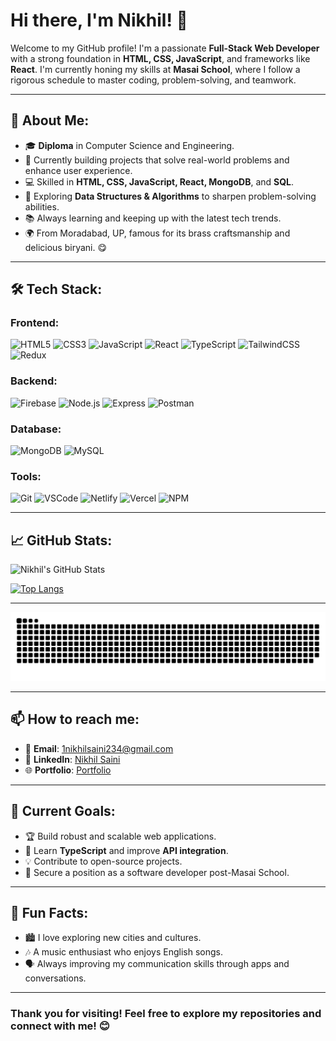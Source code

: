 # Hi there, I'm Nikhil! 👋

Welcome to my GitHub profile! I'm a passionate **Full-Stack Web Developer** with a strong foundation in **HTML, CSS, JavaScript**, and frameworks like **React**. I'm currently honing my skills at **Masai School**, where I follow a rigorous schedule to master coding, problem-solving, and teamwork.

---

## 🌟 About Me:

- 🎓 **Diploma** in Computer Science and Engineering.
- 🔭 Currently building projects that solve real-world problems and enhance user experience.
- 💻 Skilled in **HTML, CSS, JavaScript, React, MongoDB**, and **SQL**.
- 🚀 Exploring **Data Structures & Algorithms** to sharpen problem-solving abilities.
- 📚 Always learning and keeping up with the latest tech trends.
- 🌍 From Moradabad, UP, famous for its brass craftsmanship and delicious biryani. 😋

---

## 🛠️ Tech Stack:

### Frontend:
![HTML5](https://img.shields.io/badge/-HTML5-E34F26?style=flat-square&logo=html5&logoColor=white)
![CSS3](https://img.shields.io/badge/-CSS3-1572B6?style=flat-square&logo=css3&logoColor=white)
![JavaScript](https://img.shields.io/badge/-JavaScript-F7DF1E?style=flat-square&logo=javascript&logoColor=black)
![React](https://img.shields.io/badge/-React-61DAFB?style=flat-square&logo=react&logoColor=black)
![TypeScript](https://img.shields.io/badge/typescript-%23007ACC.svg?style=for-the-badge&logo=typescript&logoColor=black) 
![TailwindCSS](https://img.shields.io/badge/tailwindcss-%2338B2AC.svg?style=for-the-badge&logo=tailwind-css&logoColor=black)
![Redux](https://img.shields.io/badge/redux-%23593d88.svg?style=for-the-badge&logo=redux&logoColor=black)

### Backend:
![Firebase](https://img.shields.io/badge/firebase-%23039BE5.svg?style=for-the-badge&logo=firebase)
![Node.js](https://img.shields.io/badge/-Node.js-339933?style=flat-square&logo=node.js&logoColor=white)
![Express](https://img.shields.io/badge/-Express-000000?style=flat-square&logo=express&logoColor=white)
![Postman](https://img.shields.io/badge/Postman-FF6C37?style=for-the-badge&logo=postman&logoColor=white)

### Database:
![MongoDB](https://img.shields.io/badge/-MongoDB-47A248?style=flat-square&logo=mongodb&logoColor=white)
![MySQL](https://img.shields.io/badge/-MySQL-4479A1?style=flat-square&logo=mysql&logoColor=white)

### Tools:
![Git](https://img.shields.io/badge/-Git-F05032?style=flat-square&logo=git&logoColor=white)
![VSCode](https://img.shields.io/badge/-VS%20Code-007ACC?style=flat-square&logo=visual-studio-code&logoColor=white)
![Netlify](https://img.shields.io/badge/netlify-%23000000.svg?style=for-the-badge&logo=netlify&logoColor=#00C7B7)
![Vercel](https://img.shields.io/badge/vercel-%23000000.svg?style=for-the-badge&logo=vercel&logoColor=white)
![NPM](https://img.shields.io/badge/NPM-%23CB3837.svg?style=for-the-badge&logo=npm&logoColor=white)

---

## 📈 GitHub Stats:

![Nikhil's GitHub Stats](https://github-readme-stats.vercel.app/api?username=saini-nikhil&show_icons=true&theme=radical)

[![Top Langs](https://github-readme-stats.vercel.app/api/top-langs/?username=saini-nikhil&layout=compact&theme=radical)](https://github.com/anuraghazra/github-readme-stats)

---
<img src="https://raw.githubusercontent.com/platane/snk/output/github-contribution-grid-snake-dark.svg" alt="Snake animation" />

---

## 📫 How to reach me:

- 📧 **Email**: [1nikhilsaini234@gmail.com](mailto:1nikhilsaini234@gmail.com)
- 💼 **LinkedIn**: [Nikhil Saini](https://www.linkedin.com/in/nikhilsaini0/)
- 🌐 **Portfolio**: [Portfolio](https://saininikhilportfolio.vercel.app/)

---

## 🚀 Current Goals:

- 🏆 Build robust and scalable web applications.
- 🌱 Learn **TypeScript** and improve **API integration**.
- 💡 Contribute to open-source projects.
- 🎯 Secure a position as a software developer post-Masai School.

---

## 🌟 Fun Facts:

- 🏙️ I love exploring new cities and cultures.
- 🎶 A music enthusiast who enjoys English songs.
- 🗣️ Always improving my communication skills through apps and conversations.

---

### Thank you for visiting! Feel free to explore my repositories and connect with me! 😊
